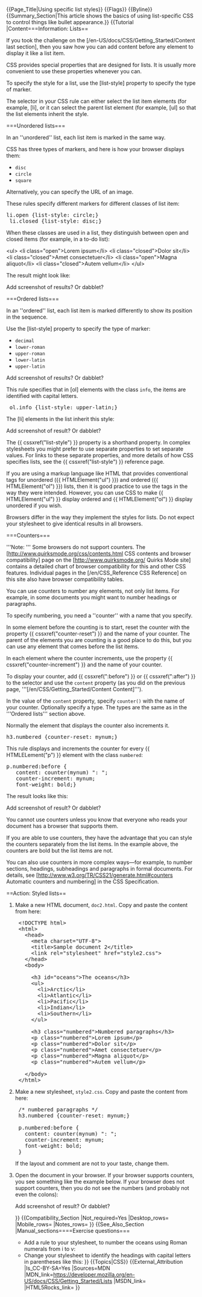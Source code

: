 {{Page_Title|Using specific list styles}}
{{Flags}}
{{Byline}}
{{Summary_Section|This article shows the basics of using list-specific CSS to control things like bullet appearance.}}
{{Tutorial
|Content===Information: Lists==

If you took the challenge on the [/en-US/docs/CSS/Getting_Started/Content last section], then you saw how you can add content before any element to display it like a list item.

CSS provides special properties that are designed for lists. It is usually more convenient to use these properties whenever you can.

To specify the style for a list, use the [list-style] property to specify the type of marker.

The selector in your CSS rule can either select the list item elements (for example, [li], or it can select the parent list element (for example, [ul] so that the list elements inherit the style.

===Unordered lists===

In an ''unordered'' list, each list item is marked in the same way.

CSS has three types of markers, and here is how your browser displays them:

* <code>disc</code>
* <code>circle</code>
* <code>square</code>

Alternatively, you can specify the URL of an image.

These rules specify different markers for different classes of list item:

 
<pre>li.open {list-style: circle;}
 li.closed {list-style: disc;}</pre>

When these classes are used in a list, they distinguish between open and closed items (for example, in a to-do list):

 &lt;ul&gt;
   &lt;li class="open"&gt;Lorem ipsum&lt;/li&gt;
   &lt;li class="closed"&gt;Dolor sit&lt;/li&gt;
   &lt;li class="closed"&gt;Amet consectetuer&lt;/li&gt;
   &lt;li class="open"&gt;Magna aliquot&lt;/li&gt;
   &lt;li class="closed"&gt;Autem vellum&lt;/li&gt;
 &lt;/ul&gt; 

The result might look like:

<p class="note">Add screenshot of results? Or dabblet?</p>

===Ordered lists===

In an ''ordered'' list, each list item is marked differently to show its position in the sequence.

Use the [list-style] property to specify the type of marker:

* <code>decimal</code>
* <code>lower-roman</code>
* <code>upper-roman</code>
* <code>lower-latin</code>
* <code>upper-latin</code>

<p class="note">Add screenshot of results? Or dabblet?</p>

This rule specifies that in [ol] elements with the class <code>info</code>, the items are identified with capital letters.

<pre> ol.info {list-style: upper-latin;}</pre>

The [li] elements in the list inherit this style:</nowiki>

<p class="note">Add screenshot of result? Or dabblet?</p>

The {{ cssxref("list-style") }} property is a shorthand property. In complex stylesheets you might prefer to use separate properties to set separate values. For links to these separate properties, and more details of how CSS specifies lists, see the {{ cssxref("list-style") }} reference page.

If you are using a markup language like HTML that provides conventional tags for unordered ({{ HTMLElement("ul") }}) and ordered ({{ HTMLElement("ol") }}) lists, then it is good practice to use the tags in the way they were intended. However, you can use CSS to make {{ HTMLElement("ul") }} display ordered and {{ HTMLElement("ol") }} display unordered if you wish.

Browsers differ in the way they implement the styles for lists. Do not expect your stylesheet to give identical results in all browsers.

</div>

===Counters===

'''Note: ''' Some browsers do not support counters. The [http://www.quirksmode.org/css/contents.html CSS contents and browser compatibility] page on the [http://www.quirksmode.org/ Quirks Mode site] contains a detailed chart of browser compatibility for this and other CSS features. Individual pages in the [/en/CSS_Reference CSS Reference] on this site also have browser compatibility tables.

You can use counters to number any elements, not only list items. For example, in some documents you might want to number headings or paragraphs.

To specify numbering, you need a ''counter'' with a name that you specify.

In some element before the counting is to start, reset the counter with the property {{ cssxref("counter-reset") }} and the name of your counter. The parent of the elements you are counting is a good place to do this, but you can use any element that comes before the list items.

In each element where the counter increments, use the property {{ cssxref("counter-increment") }} and the name of your counter.

To display your counter, add {{ cssxref(":before") }} or {{ cssxref(":after") }} to the selector and use the <code>content</code> property (as you did on the previous page, '''[/en/CSS/Getting_Started/Content Content]''').

In the value of the <code>content</code> property, specify <code>counter()</code> with the name of your counter. Optionally specify a type. The types are the same as in the '''Ordered lists''' section above.

Normally the element that displays the counter also increments it.

<pre>h3.numbered {counter-reset: mynum;}</pre>

This rule displays and increments the counter for every {{ HTMLELement("p") }} element with the class <code>numbered</code><nowiki>:</nowiki>

 
<pre>p.numbered:before {
   content: counter(mynum) ": ";
   counter-increment: mynum;
   font-weight: bold;}</pre>

The result looks like this:

<p class="note">Add screenshot of result? Or dabblet?</p>

You cannot use counters unless you know that everyone who reads your document has a browser that supports them.

If you are able to use counters, they have the advantage that you can style the counters separately from the list items. In the example above, the counters are bold but the list items are not.

You can also use counters in more complex ways—for example, to number sections, headings, subheadings and paragraphs in formal documents. For details, see [http://www.w3.org/TR/CSS21/generate.html#counters Automatic counters and numbering] in the CSS Specification.

==Action: Styled lists==

<ol>
<li><p>Make a new HTML document, <code>doc2.html</code>. Copy and paste the content from here:</p>

 
<pre> &lt;!DOCTYPE html&gt;
 &lt;html&gt;
   &lt;head&gt;
     &lt;meta charset="UTF-8"&gt;
     &lt;title&gt;Sample document 2&lt;/title&gt;
     &lt;link rel="stylesheet" href="style2.css"&gt;
   &lt;/head&gt;
   &lt;body&gt;
  
     &lt;h3 id="oceans"&gt;The oceans&lt;/h3&gt;
     &lt;ul&gt;
       &lt;li&gt;Arctic&lt;/li&gt;
       &lt;li&gt;Atlantic&lt;/li&gt;
       &lt;li&gt;Pacific&lt;/li&gt;
       &lt;li&gt;Indian&lt;/li&gt;
       &lt;li&gt;Southern&lt;/li&gt;
     &lt;/ul&gt;
  
     &lt;h3 class="numbered"&gt;Numbered paragraphs&lt;/h3&gt;
     &lt;p class="numbered"&gt;Lorem ipsum&lt;/p&gt;
     &lt;p class="numbered"&gt;Dolor sit&lt;/p&gt;
     &lt;p class="numbered"&gt;Amet consectetuer&lt;/p&gt;
     &lt;p class="numbered"&gt;Magna aliquot&lt;/p&gt;
     &lt;p class="numbered"&gt;Autem vellum&lt;/p&gt;
  
   &lt;/body&gt;
 &lt;/html&gt;</pre></li>

<li><p>Make a new stylesheet, <code>style2.css</code>. Copy and paste the content from here:</p>

<pre> /* numbered paragraphs */
 h3.numbered {counter-reset: mynum;}
  
 p.numbered:before {
   content: counter(mynum) ": ";
   counter-increment: mynum;
   font-weight: bold;
 }</pre>

<p>If the layout and comment are not to your taste, change them.</p>
</li>
<li>
<p>Open the document in your browser. If your browser supports counters, you see something like the example below. If your browser does not support counters, then you do not see the numbers (and probably not even the colons):</p>

<p class="note">Add screenshot of result? Or dabblet?</p>
</li>
}}
{{Compatibility_Section
|Not_required=Yes
|Desktop_rows=
|Mobile_rows=
|Notes_rows=
}}
{{See_Also_Section
|Manual_sections====Exercise questions===

* Add a rule to your stylesheet, to number the oceans using Roman numerals from i to v:
* Change your stylesheet to identify the headings with capital letters in parentheses like this:
}}
{{Topics|CSS}}
{{External_Attribution
|Is_CC-BY-SA=Yes
|Sources=MDN
|MDN_link=https://developer.mozilla.org/en-US/docs/CSS/Getting_Started/Lists
|MSDN_link=
|HTML5Rocks_link=
}}